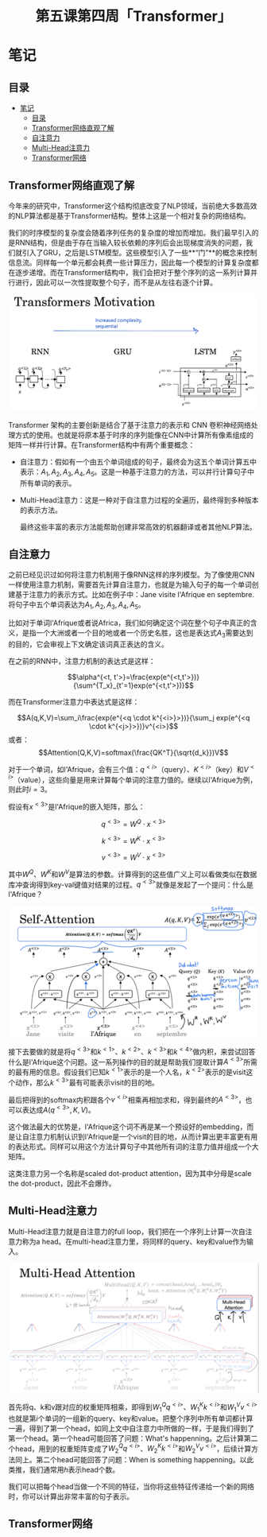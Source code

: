 <h1 align="center">第五课第四周「Transformer」</h1>

# 笔记

## 目录

* [笔记](#笔记)
   * [目录](#目录)
   * [Transformer网络直观了解](#Transformer网络直观了解)
   * [自注意力](#自注意力)
   * [Multi-Head注意力](#Multi-Head注意力)
   * [Transformer网络](#Transformer网络)

## Transformer网络直观了解

今年来的研究中，Transformer这个结构彻底改变了NLP领域，当前绝大多数高效的NLP算法都是基于Transformer结构。整体上这是一个相对复杂的网络结构。

我们的时序模型的复杂度会随着序列任务的复杂度的增加而增加。我们最早引入的是RNN结构，但是由于存在当输入较长依赖的序列后会出现梯度消失的问题，我们就引入了GRU，之后是LSTM模型。这些模型引入了一些**“门”**的概念来控制信息流。同样每一个单元都会耗费一些计算压力，因此每一个模型的计算复杂度都在逐步递增。而在Transformer结构中，我们会把对于整个序列的这一系列计算并行进行，因此可以一次性提取整个句子，而不是从左往右逐个计算。

![](https://raw.githubusercontent.com/kakack/Coursera-Deep-Learning-deeplearning.ai/master/05-Sequence%20Models/week4/md_images/01.png)

Transformer 架构的主要创新是结合了基于注意力的表示和 CNN 卷积神经网络处理方式的使用。也就是将原本基于时序的序列能像在CNN中计算所有像素组成的矩阵一样并行计算。在Transformer结构中有两个重要概念：

 -  自注意力：假如有一个由五个单词组成的句子，最终会为这五个单词计算五中表示：$A_1,A_2,A_3,A_4,A_5$。这是一种基于注意力的方法，可以并行计算句子中所有单词的表示。

- Multi-Head注意力：这是一种对于自注意力过程的全遍历，最终得到多种版本的表示方法。

  最终这些丰富的表示方法能帮助创建非常高效的机器翻译或者其他NLP算法。



## 自注意力

之前已经见识过如何将注意力机制用于像RNN这样的序列模型。为了像使用CNN一样使用注意力机制，需要首先计算自注意力，也就是为输入句子的每一个单词创建基于注意力的表示方式。比如在例子中：Jane visite l'Afrique en septembre.将句子中五个单词表达为$A_1,A_2,A_3,A_4,A_5$。

比如对于单词l'Afrique或者说Africa，我们如何确定这个词在整个句子中真正的含义，是指一个大洲或者一个目的地或者一个历史名胜，这也是表达式$A_3$需要达到的目的，它会审视上下文确定该词真正表达的含义。

在之前的RNN中，注意力机制的表达式是这样：

$$\alpha^{<t, t'>}=\frac{exp(e^{<t,t'>})}{\sum^{T_x}_{t'=1}exp(e^{<t,t'>})}$$

而在Transformer注意力中表达式是这样：

$$A(q,K,V)=\sum_i\frac{exp(e^{<q \cdot k^{<i>}>})}{\sum_j exp(e^{<q \cdot k^{<j>}>})}v^{<i>}$$或者：$$Attention(Q,K,V)=softmax(\frac{QK^T}{\sqrt{d_k}})V$$

对于一个单词，如l'Afrique，会有三个值：$q^{<i>}$（query）、$K^{<i>}$（key）和$V^{<i>}$（value），这些向量是用来计算每个单词的注意力值的。继续以l'Afrique为例，则此时$i=3$。

假设有$x^{<3>}$是l'Afrique的嵌入矩阵，那么：

$$q^{<3>}=W^Q \cdot x^{<3>}$$

$$k^{<3>}=W^K\cdot x^{<3>}$$

$$v^{<3>}=W^V\cdot x^{<3>}$$

其中$W^Q$、$W^K$和$W^V$是算法的参数。计算得到的这些值广义上可以看做类似在数据库冲查询得到key-val键值对结果的过程。$q^{<3>}$就像是发起了一个提问：什么是l'Afrique？

![](https://raw.githubusercontent.com/kakack/Coursera-Deep-Learning-deeplearning.ai/master/05-Sequence%20Models/week4/md_images/02.png)

接下去要做的就是将$q^{<3>}$和$k^{<1>}$、$k^{<2>}$、$k^{<3>}$和$k^{<4>}$做内积，来尝试回答什么是l'Afrique这个问题。这一系列操作的目的就是帮助我们提取计算$A^{<3>}$所需的最有用的信息。假设我们已知$k^{<1>}$表示的是一个人名，$k^{<2>}$表示的是visit这个动作，那么$k^{<3>}$最有可能表示visit的目的地。

最后把得到的softmax内积跟各个$v^{<i>}$相乘再相加求和，得到最终的$A^{<3>}$，也可以表达成$A(q^{<3>},K,V)$。

这个做法最大的优势是，l'Afrique这个词不再是某一个预设好的embedding，而是让自注意力机制认识到l'Afrique是一个visit的目的地，从而计算出更丰富更有用的表达形式。同样可以用这个方法计算句子中其他所有词的注意力值并组成一个大矩阵。

这类注意力另一个名称是scaled dot-product attention，因为其中分母是scale the dot-product，因此不会爆炸。



## Multi-Head注意力

Multi-Head注意力就是自注意力的full loop，我们把在一个序列上计算一次自注意力称为a head。在multi-head注意力里，将同样的query、key和value作为输入。

![](https://raw.githubusercontent.com/kakack/Coursera-Deep-Learning-deeplearning.ai/master/05-Sequence%20Models/week4/md_images/03.png)

首先将q、k和v跟对应的权重矩阵相乘，即得到$W^Q_1q^{<i>}$、$W^K_1k^{<i>}$和$W^V_1v^{<i>}$也就是第$i$个单词的一组新的query、key和value。把整个序列中所有单词都计算一遍，得到了第一个head，如同上文中自注意力中所做的一样，于是我们得到了第一个head。第一个head可能回答了问题：What's happenning。之后计算第二个head，用到的权重矩阵变成了$W^Q_2q^{<i>}$、$W^K_2k^{<i>}$和$W^V_2v^{<i>}$，后续计算方法同上。第二个head可能回答了问题：When is something happenning。以此类推，我们通常用$h$表示head个数。

我们可以把每个head当做一个不同的特征，当你将这些特征传递给一个新的网络时，你可以计算出非常丰富的句子表示。

## Transformer网络

